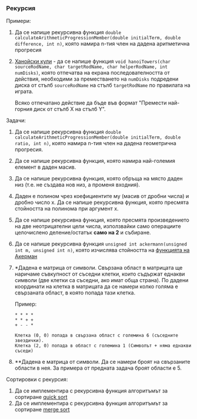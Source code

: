 ### Рекурсия

Примери:
1. Да се напише рекурсивна функция `double calculateArithmeticProgressionMember(double initialTerm, double difference, int n)`,
   която намира n-тия член на дадена аритметична прогресия
1. [Ханойски кули](https://bg.wikipedia.org/wiki/%D0%A5%D0%B0%D0%BD%D0%BE%D0%B9%D1%81%D0%BA%D0%B0_%D0%BA%D1%83%D0%BB%D0%B0) -
   да се напише функция `void hanoiTowers(char sourceRodName, char targetRodName, char helperRodName, int numDisks)`,
   която отпечатва на екрана последователността от действия, необходими за преместването на `numDisks` подредени диска от
   стълб `sourceRodName` на стълб `targetRodName` по правилата на играта.
   
   Всяко отпечатано действие да бъде във формат "Премести най-горния диск от стълб X на стълб Y".
   
Задачи:
1. Да се напише рекурсивна функция `double calculateArithmeticProgressionMember(double initialTerm, double ratio, int n)`,
   която намира n-тия член на дадена геометрична прогресия.
1. Да се напише рекурсивна функция, която намира най-големия елемент в даден масив.
1. Да се напише рекурсивна функция, която обръща на място даден низ (т.е. не създава нов низ, а променя входния).
1. Даден е полином чрез коефициентите му (масив от дробни числа) и дробно число x.
   Да се напише рекурсивна функция, която пресмята стойността на полинома при аргумент х.
1. Да се напише рекурсивна функция, която пресмята произведението на две неотрицателни цели числа,
   използвайки само операциите целочислено деление/остатък **само на 2** и събиране.
1. Да се напише рекурсивна функция `unsigned int ackermann(unsigned int m, unsigned int n)`,
   която изчислява стойността на [функцията на Акерман](https://en.wikipedia.org/wiki/Ackermann_function)


1. *Дадена е матрица от символи. Свързана област в матрицата ще наричаме съвкупност от съседни клетки, които съдържат еднакви символи
   (две клетки са съседни, ако имат обща страна). По дадени координати на клетка в матрицата да се намери колко голяма е свързаната област,
   в която попада тази клетка.
   
   Пример:
   
   ```
   * * * *
   * * + +
   + - - *
   
   Клетка (0, 0) попада в свързана област с големина 6 (съседните звездички).
   Клетка (2, 0) попада в област с големина 1 (Символът + няма еднакви съседи)
   ```
   
1. **Дадена е матрица от символи. Да се намери броят на свързаните области в нея. За примера от предната задача броят области е 5.
   
Сортировки с рекурсия:
1. Да се имплементира с рекурсивна функция алгоритъмът за сортиране [quick sort](https://en.wikipedia.org/wiki/Quicksort)
1. Да се имплементира с рекурсивна функция алгоритъмът за сортиране [merge sort](https://en.wikipedia.org/wiki/Merge_sort)
